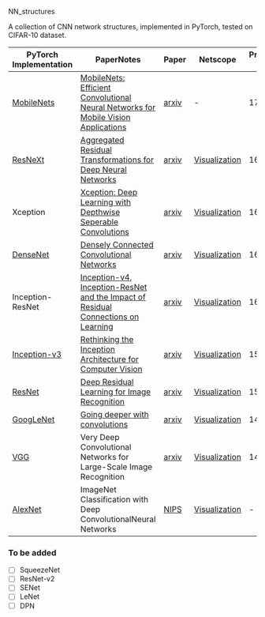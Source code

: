 NN_structures

A collection of CNN network structures, implemented in PyTorch, tested on CIFAR-10 dataset.


PyTorch Implementation|PaperNotes|Paper|Netscope|Proposed Date
--------|--------------------------------------|--------------|---------------|-------
[MobileNets](https://github.com/ddlee96/NN_structures/blob/master/models/mobilenet.py)| [MobileNets: Efficient Convolutional Neural Networks for Mobile Vision Applications](https://blog.ddlee.cn/2018/01/04/%E8%AE%BA%E6%96%87%E7%AC%94%E8%AE%B0-MobileNets-Efficient-Convolutional-Neural-Networks-for-Mobile-Vision-Applications/)| [arxiv](https://arxiv.org/abs/1704.04861) | - | 17.04
[ResNeXt](https://github.com/ddlee96/NN_structures/blob/master/models/resnext.py)| [Aggregated Residual Transformations for Deep Neural Networks](https://blog.ddlee.cn/2018/01/06/%E8%AE%BA%E6%96%87%E7%AC%94%E8%AE%B0-Aggregated-Residual-Transformations-for-Deep-Neural-Networks/)| [arxiv](https://arxiv.org/abs/1611.05431)| [Visualization](http://ethereon.github.io/netscope/#/gist/c2ba521fcb60520abb0b0da0e9c0f2ef) | 16.11
Xception |[Xception: Deep Learning with Depthwise Seperable Convolutions](https://blog.ddlee.cn/2018/01/02/%E8%AE%BA%E6%96%87%E7%AC%94%E8%AE%B0-Xception-Deep-Learning-with-Depthwise-Seperable-Convolutions/) |[arxiv](https://arxiv.org/abs/1610.02357) | [Visualization](http://ethereon.github.io/netscope/#gist/931d7c91b22109f83bbbb7ff1a215f5f) | 16.10
[DenseNet](https://github.com/ddlee96/NN_structures/blob/master/models/densenet.py)| [Densely Connected Convolutional Networks](https://blog.ddlee.cn/2018/01/06/%E8%AE%BA%E6%96%87%E7%AC%94%E8%AE%B0-Densely-Connected-Convolutional-Networks/)| [arxiv](https://arxiv.org/abs/1608.06993)| [Visualization](http://ethereon.github.io/netscope/#/gist/56cb18697f42eb0374d933446f45b151) | 16.08
Inception-ResNet |[Inception-v4, Inception-ResNet and the Impact of Residual Connections on Learning](https://blog.ddlee.cn/2017/12/26/%E8%AE%BA%E6%96%87%E7%AC%94%E8%AE%B0-Inception-v4-Inception-ResNet-and-the-Impact-of-Residual-Connections-on-Learning/) | [arxiv](https://arxiv.org/abs/1602.07261) | [Visualization](http://ethereon.github.io/netscope/#gist/e0ac64013b167844053184d97b380978) | 16.02
[Inception-v3](https://github.com/ddlee96/NN_structures/blob/master/models/inception.py) |[Rethinking the Inception Architecture for Computer Vision](https://blog.ddlee.cn/2017/12/16/%E8%AE%BA%E6%96%87%E7%AC%94%E8%AE%B0-Rethinking-the-Inception-Architecture-for-Computer-Vision/) | [arxiv](https://arxiv.org/abs/1512.00567) |[Visualization](http://ethereon.github.io/netscope/#gist/a2394c1c4a9738469078f096a8979346) | 15.12
[ResNet](https://github.com/ddlee96/NN_structures/blob/master/models/resnet.py) | [Deep Residual Learning for Image Recognition](https://blog.ddlee.cn/2017/04/30/%E8%AE%BA%E6%96%87%E7%AC%94%E8%AE%B0-Deep-Residual-Learning-for-Image-Recognition/) | [arxiv](http://arxiv.org/abs/1512.03385) | [Visualization](http://ethereon.github.io/netscope/#/gist/fd5ab897623abec94c4027731ce4e80f) | 15.12
[GoogLeNet](https://github.com/ddlee96/NN_structures/blob/master/models/googlenet.py) | [Going deeper with convolutions](https://blog.ddlee.cn/2017/11/30/%E8%AE%BA%E6%96%87%E7%AC%94%E8%AE%B0-Going-deeper-with-convolutions/) | [arxiv](https://arxiv.org/abs/1409.4842) | [Visualization](http://ethereon.github.io/netscope/#/gist/db8754ee4b239920b3df5ab93220a84b) | 14.09
[VGG](https://github.com/ddlee96/NN_structures/blob/master/models/vgg.py)| Very Deep Convolutional Networks for Large-Scale Image Recognition |[arxiv](https://arxiv.org/abs/1409.1556)|[Visualization](http://ethereon.github.io/netscope/#/gist/f671dfd1c382b4b86c9fed14021b4764) | 14.09
[AlexNet](https://github.com/ddlee96/NN_structures/blob/master/models/alexnet.py) | ImageNet Classification with Deep ConvolutionalNeural Networks |[NIPS](chrome-extension://oemmndcbldboiebfnladdacbdfmadadm/https://papers.nips.cc/paper/4824-imagenet-classification-with-deep-convolutional-neural-networks.pdf) | [Visualization](http://ethereon.github.io/netscope/#/gist/7c508f9dfa679ee9be936f8fe16b9715) | -


### To be added
- [ ] SqueezeNet
- [ ] ResNet-v2
- [ ] SENet
- [ ] LeNet
- [ ] DPN